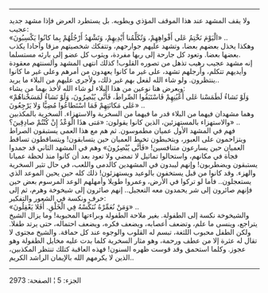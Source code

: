 ------------------------------------------------------------------------

ولا يقف المشهد عند هذا الموقف المؤذي ويطويه. بل يستطرد العرض فإذا مشهد
جديد عجيب:  
«الْيَوْمَ نَخْتِمُ عَلى أَفْواهِهِمْ، وَتُكَلِّمُنا أَيْدِيهِمْ، وَتَشْهَدُ أَرْجُلُهُمْ بِما كانُوا يَكْسِبُونَ»
..  
وهكذا يخذل بعضهم بعضا، وتشهد عليهم جوارحهم، وتتفكك شخصيتهم مزقا وآحادا
يكذب بعضها بعضا. وتعود كل جارحة إلى ربها مفردة، ويثوب كل عضو إلى بارئه
مستسلما.  
إنه مشهد عجيب رهيب تذهل من تصوره القلوب! كذلك انتهى المشهد وألسنتهم
معقودة وأيديهم تتكلم، وأرجلهم تشهد، على غير ما كانوا يعهدون من أمرهم
وعلى غير ما كانوا ينتظرون. ولو شاء الله لفعل بهم غير ذلك، ولأجرى عليهم
من البلاء ما يريد..  
ويعرض هنا نوعين من هذا البلاء لو شاء الله لأخذ بهما من يشاء:  
«وَلَوْ نَشاءُ لَطَمَسْنا عَلى أَعْيُنِهِمْ فَاسْتَبَقُوا الصِّراطَ، فَأَنَّى يُبْصِرُونَ، وَلَوْ نَشاءُ
لَمَسَخْناهُمْ عَلى مَكانَتِهِمْ فَمَا اسْتَطاعُوا مُضِيًّا وَلا يَرْجِعُونَ» ..  
وهما مشهدان فيهما من البلاء قدر ما فيهما من السخرية والاستهزاء. السخرية
بالمكذبين والاستهزاء بالمستهزئين، الذين كانوا يقولون: «مَتى هذَا الْوَعْدُ إِنْ
كُنْتُمْ صادِقِينَ؟» ..  
فهم في المشهد الأول عميان مطموسون. ثم هم مع هذا العمى يستبقون الصراط
ويتزاحمون على العبور، ويتخبطون تخبط العميان حين يتسابقون! ويتساقطون
تساقط العميان حين يسارعون متنافسين! «فَأَنَّى يُبْصِرُونَ» وهم في المشهد الثاني
قد جمدوا فجأة في مكانهم، واستحالوا تماثيل لا تمضي ولا تعود بعد أن كانوا
منذ لحظة عميانا يستبقون ويضطربون! وإنهم ليبدون في المشهدين كالدمى
واللعب، في حال تثير السخرية والهزء. وقد كانوا من قبل يستخفون بالوعيد
ويستهزئون! ذلك كله حين يحين الموعد الذي يستعجلون.. فأما لو تركوا في
الأرض، وعمروا طويلا وأمهلهم الوعد المرسوم بعض حين فإنهم صائرون إلى شر
يحمدون معه التعجيل.. إنهم صائرون إلى شيخوخة وهرم، ثم إلى خرف ونكسة في
الشعور والتفكير:  
«وَمَنْ نُعَمِّرْهُ نُنَكِّسْهُ فِي الْخَلْقِ. أَفَلا يَعْقِلُونَ» ..  
والشيخوخة نكسة إلى الطفولة. بغير ملاحة الطفولة وبراءتها المحبوبة! وما
يزال الشيخ يتراجع، وينسى ما علم، وتضعف أعصابه، ويضعف فكره، ويضعف
احتماله، حتى يرتد طفلا. ولكن الطفل محبوب اللثغة، تبسم له القلوب والوجوه
عند كل حماقة. والشيخ مجتوى لا تقال له عثرة إلا من عطف ورحمة، وهو مثار
السخرية كلما بدت عليه مخايل الطفولة وهو عجوز. وكلما استحمق وقد قوست ظهره
السنون! فهذه العاقبة كتلك تنتظر المكذبين، الذين لا يكرمهم الله بالإيمان
الراشد الكريم..

------------------------------------------------------------------------

الجزء: 5 ¦ الصفحة: 2973
